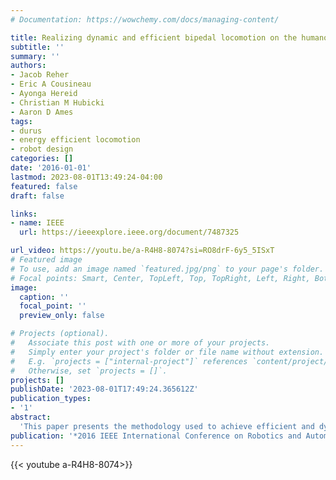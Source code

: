 ```yaml
---
# Documentation: https://wowchemy.com/docs/managing-content/

title: Realizing dynamic and efficient bipedal locomotion on the humanoid robot DURUS
subtitle: ''
summary: ''
authors:
- Jacob Reher
- Eric A Cousineau
- Ayonga Hereid
- Christian M Hubicki
- Aaron D Ames
tags: 
- durus
- energy efficient locomotion
- robot design
categories: []
date: '2016-01-01'
lastmod: 2023-08-01T13:49:24-04:00
featured: false
draft: false

links:
- name: IEEE
  url: https://ieeexplore.ieee.org/document/7487325

url_video: https://youtu.be/a-R4H8-8074?si=RO8drF-6y5_5ISxT
# Featured image
# To use, add an image named `featured.jpg/png` to your page's folder.
# Focal points: Smart, Center, TopLeft, Top, TopRight, Left, Right, BottomLeft, Bottom, BottomRight.
image:
  caption: ''
  focal_point: ''
  preview_only: false

# Projects (optional).
#   Associate this post with one or more of your projects.
#   Simply enter your project's folder or file name without extension.
#   E.g. `projects = ["internal-project"]` references `content/project/deep-learning/index.md`.
#   Otherwise, set `projects = []`.
projects: []
publishDate: '2023-08-01T17:49:24.365612Z'
publication_types:
- '1'
abstract: 
  'This paper presents the methodology used to achieve efficient and dynamic walking behaviors on the prototype humanoid robotics platform, DURUS. As a means of providing a hardware platform capable of these behaviors, the design of DURUS combines highly efficient electromechanical components with “control in the loop” design of the leg morphology. Utilizing the final design of DURUS, a formal framework for the generation of dynamic walking gaits which maximizes efficiency by exploiting the full body dynamics of the robot, including the interplay between the passive and active elements, is developed. The gaits generated through this methodology form the basis of the control implementation experimentally realized on DURUS; in particular, the trajectories generated through the formal framework yield a feedforward control input which is modulated by feedback in the form of regulators that compensate for discrepancies between the model and physical system. The end result of the unified approach to control-informed mechanical design, formal gait design and regulator-based feedback control implementation is efficient and dynamic locomotion on the humanoid robot DURUS. In particular, DURUS was able to demonstrate dynamic locomotion at the DRC Finals Endurance Test, walking for just under five hours in a single day, traveling 3.9 km with a mean cost of transport of 1.61-the lowest reported cost of transport achieved on a bipedal humanoid robot.'
publication: '*2016 IEEE International Conference on Robotics and Automation (ICRA)*'
---
```


{{< youtube a-R4H8-8074>}}